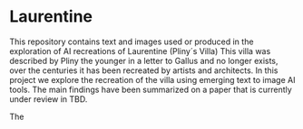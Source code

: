 # Laurentine

This repository contains text and images used or produced in the exploration of AI recreations of Laurentine (Pliny´s Villa) 
This villa was described by Pliny the younger in a letter to Gallus and no longer exists, over the centuries it has been recreated by artists and architects. In this project we explore the recreation of the villa using emerging text to image AI tools. The main findings have been summarized on a paper that is currently under review in TBD. 

The 

